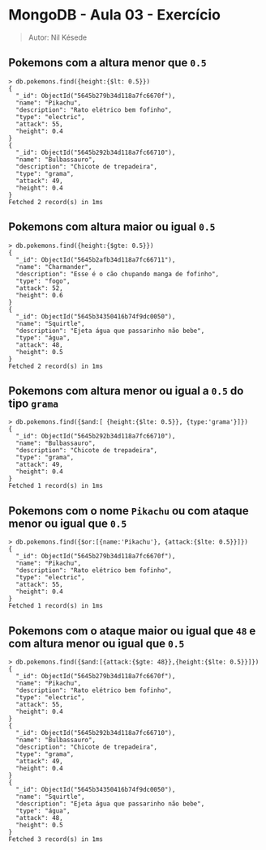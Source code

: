 # MongoDB - Aula 03 - Exercício
> Autor: Nil Késede

## Pokemons com a altura menor que `0.5`

```
> db.pokemons.find({height:{$lt: 0.5}})
{
  "_id": ObjectId("5645b279b34d118a7fc6670f"),
  "name": "Pikachu",
  "description": "Rato elétrico bem fofinho",
  "type": "electric",
  "attack": 55,
  "height": 0.4
}
{
  "_id": ObjectId("5645b292b34d118a7fc66710"),
  "name": "Bulbassauro",
  "description": "Chicote de trepadeira",
  "type": "grama",
  "attack": 49,
  "height": 0.4
}
Fetched 2 record(s) in 1ms
```

## Pokemons com altura maior ou igual `0.5`
```
> db.pokemons.find({height:{$gte: 0.5}})
{
  "_id": ObjectId("5645b2afb34d118a7fc66711"),
  "name": "Charmander",
  "description": "Esse é o cão chupando manga de fofinho",
  "type": "fogo",
  "attack": 52,
  "height": 0.6
}
{
  "_id": ObjectId("5645b34350416b74f9dc0050"),
  "name": "Squirtle",
  "description": "Ejeta água que passarinho não bebe",
  "type": "água",
  "attack": 48,
  "height": 0.5
}
Fetched 2 record(s) in 1ms

```

## Pokemons com altura menor ou igual a `0.5` do tipo `grama`
```
> db.pokemons.find({$and:[ {height:{$lte: 0.5}}, {type:'grama'}]})
{
  "_id": ObjectId("5645b292b34d118a7fc66710"),
  "name": "Bulbassauro",
  "description": "Chicote de trepadeira",
  "type": "grama",
  "attack": 49,
  "height": 0.4
}
Fetched 1 record(s) in 1ms

```

## Pokemons com o nome `Pikachu` ou com ataque menor ou igual que `0.5` 
```
> db.pokemons.find({$or:[{name:'Pikachu'}, {attack:{$lte: 0.5}}]})
{
  "_id": ObjectId("5645b279b34d118a7fc6670f"),
  "name": "Pikachu",
  "description": "Rato elétrico bem fofinho",
  "type": "electric",
  "attack": 55,
  "height": 0.4
}
Fetched 1 record(s) in 1ms
```

## Pokemons com o ataque maior ou igual que `48` e com altura menor ou igual que `0.5`
```
> db.pokemons.find({$and:[{attack:{$gte: 48}},{height:{$lte: 0.5}}]})
{
  "_id": ObjectId("5645b279b34d118a7fc6670f"),
  "name": "Pikachu",
  "description": "Rato elétrico bem fofinho",
  "type": "electric",
  "attack": 55,
  "height": 0.4
}
{
  "_id": ObjectId("5645b292b34d118a7fc66710"),
  "name": "Bulbassauro",
  "description": "Chicote de trepadeira",
  "type": "grama",
  "attack": 49,
  "height": 0.4
}
{
  "_id": ObjectId("5645b34350416b74f9dc0050"),
  "name": "Squirtle",
  "description": "Ejeta água que passarinho não bebe",
  "type": "água",
  "attack": 48,
  "height": 0.5
}
Fetched 3 record(s) in 1ms

```
